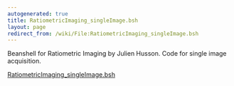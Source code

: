 ```yaml
---
autogenerated: true
title: RatiometricImaging_singleImage.bsh
layout: page
redirect_from: /wiki/File:RatiometricImaging_singleImage.bsh
---
```


Beanshell for Ratiometric Imaging by Julien Husson. Code for single
image acquisition.

[RatiometricImaging_singleImage.bsh](/media/files/RatiometricImaging_singleImage.bsh)
